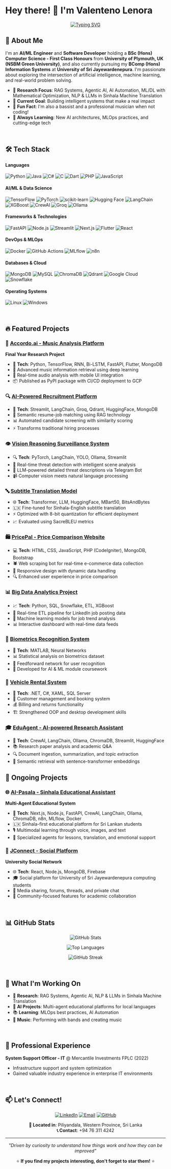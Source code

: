 # Hey there! 👋 I'm Valenteno Lenora

<div align="center">
  
[![Typing SVG](https://readme-typing-svg.herokuapp.com?font=Fira+Code&pause=1000&color=36BCF7&width=435&lines=AI%2FML+Engineer+%F0%9F%A4%96;Full+Stack+Developer+%F0%9F%92%BB;Research+%26+Innovation+Driven+%F0%9F%94%AC;Music+%26+Tech+Passionate+%F0%9F%8E%B5)](https://git.io/typing-svg)

</div>

## 🚀 About Me

I'm an **AI/ML Engineer** and **Software Developer** holding a **BSc (Hons) Computer Science - First Class Honours** from **University of Plymouth, UK (NSBM Green University)**, and also currently pursuing my **BComp (Hons) Information Systems** at **University of Sri Jayewardenepura**. I'm passionate about exploring the intersection of artificial intelligence, machine learning, and real-world problem solving.

- 🔬 **Research Focus**: RAG Systems, Agentic AI, AI Automation, ML/DL with Mathematical Optimization, NLP & LLMs in Sinhala Machine Translation
- 🎯 **Current Goal**: Building intelligent systems that make a real impact
- 🎵 **Fun Fact**: I'm also a bassist and a professional musician when not coding!
- 🌱 **Always Learning**: New AI architectures, MLOps practices, and cutting-edge tech

<br>

## 🛠️ Tech Stack

#### Languages
![Python](https://img.shields.io/badge/Python-3776AB?style=for-the-badge&logo=python&logoColor=white)
![Java](https://img.shields.io/badge/Java-ED8B00?style=for-the-badge&logo=java&logoColor=white)
![C#](https://img.shields.io/badge/C%23-239120?style=for-the-badge&logo=c-sharp&logoColor=white)
![C](https://img.shields.io/badge/C-00599C?style=for-the-badge&logo=c&logoColor=white)
![Dart](https://img.shields.io/badge/Dart-0175C2?style=for-the-badge&logo=dart&logoColor=white)
![PHP](https://img.shields.io/badge/PHP-777BB4?style=for-the-badge&logo=php&logoColor=white)
![JavaScript](https://img.shields.io/badge/JavaScript-F7DF1E?style=for-the-badge&logo=javascript&logoColor=black)

#### AI/ML & Data Science
![TensorFlow](https://img.shields.io/badge/TensorFlow-FF6F00?style=for-the-badge&logo=tensorflow&logoColor=white)
![PyTorch](https://img.shields.io/badge/PyTorch-EE4C2C?style=for-the-badge&logo=pytorch&logoColor=white)
![scikit-learn](https://img.shields.io/badge/scikit--learn-F7931E?style=for-the-badge&logo=scikit-learn&logoColor=white)
![Hugging Face](https://img.shields.io/badge/%F0%9F%A4%97%20Hugging%20Face-FFD21E?style=for-the-badge)
![LangChain](https://img.shields.io/badge/LangChain-121212?style=for-the-badge&logo=chainlink&logoColor=white)
![XGBoost](https://img.shields.io/badge/XGBoost-FF6600?style=for-the-badge&logo=xgboost&logoColor=white)
![CrewAI](https://img.shields.io/badge/CrewAI-4B8BBE?style=for-the-badge&logo=openai&logoColor=white)
![Groq](https://img.shields.io/badge/Groq-F55036?style=for-the-badge&logo=groq&logoColor=white)
![Ollama](https://img.shields.io/badge/Ollama-000000?style=for-the-badge&logo=ollama&logoColor=white)

#### Frameworks & Technologies
![FastAPI](https://img.shields.io/badge/FastAPI-009688?style=for-the-badge&logo=fastapi&logoColor=white)
![Node.js](https://img.shields.io/badge/Node.js-43853D?style=for-the-badge&logo=node.js&logoColor=white)
![Streamlit](https://img.shields.io/badge/Streamlit-FF4B4B?style=for-the-badge&logo=streamlit&logoColor=white)
![Next.js](https://img.shields.io/badge/Next.js-000000?style=for-the-badge&logo=next.js&logoColor=white)
![Flutter](https://img.shields.io/badge/Flutter-02569B?style=for-the-badge&logo=flutter&logoColor=white)
![React](https://img.shields.io/badge/React-20232A?style=for-the-badge&logo=react&logoColor=61DAFB)

#### DevOps & MLOps
![Docker](https://img.shields.io/badge/Docker-2496ED?style=for-the-badge&logo=docker&logoColor=white)
![GitHub Actions](https://img.shields.io/badge/GitHub%20Actions-2088FF?style=for-the-badge&logo=github-actions&logoColor=white)
![MLflow](https://img.shields.io/badge/MLflow-0194E2?style=for-the-badge&logo=mlflow&logoColor=white)
![n8n](https://img.shields.io/badge/n8n-EA4B71?style=for-the-badge&logo=n8n&logoColor=white)

#### Databases & Cloud
![MongoDB](https://img.shields.io/badge/MongoDB-4EA94B?style=for-the-badge&logo=mongodb&logoColor=white)
![MySQL](https://img.shields.io/badge/MySQL-00000F?style=for-the-badge&logo=mysql&logoColor=white)
![ChromaDB](https://img.shields.io/badge/ChromaDB-FF6B35?style=for-the-badge&logo=chroma&logoColor=white)
![Qdrant](https://img.shields.io/badge/Qdrant-DC382D?style=for-the-badge&logo=qdrant&logoColor=white)
![Google Cloud](https://img.shields.io/badge/Google%20Cloud-4285F4?style=for-the-badge&logo=google-cloud&logoColor=white)
![Snowflake](https://img.shields.io/badge/Snowflake-29B5E8?style=for-the-badge&logo=snowflake&logoColor=white)

#### Operating Systems
![Linux](https://img.shields.io/badge/Linux-FCC624?style=for-the-badge&logo=linux&logoColor=black)
![Windows](https://img.shields.io/badge/Windows-0078D6?style=for-the-badge&logo=windows&logoColor=white)

<br>

## 🔥 Featured Projects

### 🎵 [Accordo.ai - Music Analysis Platform](https://github.com/NightKing-V/Chord-Classification-Model-accordo.ai-)
**Final Year Research Project**
- 🧠 **Tech**: Python, TensorFlow, RNN, Bi-LSTM, FastAPI, Flutter, MongoDB
- 🎯 Advanced music information retrieval using deep learning
- 🚀 Real-time audio analysis with mobile UI integration
- 📦 Published as PyPI package with CI/CD deployment to GCP

### 🔍 [AI-Powered Recruitment Platform](https://github.com/NightKing-V/AI-Recruitment-Platform)
- 🎯 **Tech**: Streamlit, LangChain, Groq, Qdrant, HuggingFace, MongoDB
- 🧠 Semantic resume-job matching using RAG technology
- 📊 Automated candidate screening with similarity scoring
- ⚡ Transforms traditional hiring processes

### 👁️ [Vision Reasoning Surveillance System](https://github.com/NightKing-V/VisionReasoningSecuritySystem)
- 🔍 **Tech**: PyTorch, LangChain, YOLO, Ollama, Streamlit
- 🚨 Real-time threat detection with intelligent scene analysis
- 🤖 LLM-powered detailed threat descriptions via Telegram Bot
- 📹 Computer vision meets natural language processing

### 🔤 [Subtitle Translation Model](https://github.com/NightKing-V/SubtitleLLM_EngtoSin)
- 🌐 **Tech**: Transformer, LLM, HuggingFace, MBart50, BitsAndBytes
- 🇱🇰 Fine-tuned for Sinhala-English subtitle translation
- ⚡ Optimized with 8-bit quantization for efficient deployment
- 📈 Evaluated using SacreBLEU metrics

### 🛍️ [PricePal - Price Comparison Website](https://github.com/NightKing-V/CompGroupProject---PriceComparisionWebSite)
- 💻 **Tech**: HTML, CSS, JavaScript, PHP (CodeIgniter), MongoDB, Bootstrap
- 🕷️ Web scraping bot for real-time e-commerce data collection
- 📱 Responsive design with dynamic data handling
- 🔍 Enhanced user experience in price comparison

### 📊 [Big Data Analytics Project](https://github.com/NightKing-V/)
- 📈 **Tech**: Python, SQL, Snowflake, ETL, XGBoost
- 🔗 Real-time ETL pipeline for LinkedIn job posting data
- 🤖 Machine learning models for job trend analysis
- 📊 Interactive dashboard with real-time data feeds

### 🔐 [Biometrics Recognition System](https://github.com/NightKing-V/)
- 🧠 **Tech**: MATLAB, Neural Networks
- 📊 Statistical analysis on biometrics dataset
- 🤖 Feedforward network for user recognition
- 🎯 Developed for AI & ML module coursework

### 🚗 [Vehicle Rental System](https://github.com/NightKing-V/CSharp-GroupProject)
- 💼 **Tech**: .NET, C#, XAML, SQL Server
- 👥 Customer management and booking system
- 💰 Billing and returns functionality
- 🏗️ Strengthened OOP and desktop development skills

### 🎓 [EduAgent - AI-powered Research Assistant](https://github.com/NightKing-V/EduAgent)
- 🤖 **Tech**: CrewAI, LangChain, Ollama, ChromaDB, Streamlit, HuggingFace
- 📚 Research paper analysis and academic Q&A
- 🔍 Document ingestion, summarization, and topic extraction
- 🧠 Semantic retrieval with sentence-transformer embeddings

## 🚧 Ongoing Projects

### 🌐 [AI-Pasala - Sinhala Educational Assistant](https://github.com/NightKing-V/)
**Multi-Agent Educational System**
- 🤖 **Tech**: Next.js, Node.js, FastAPI, CrewAI, LangChain, Ollama, ChromaDB, n8n, MLflow, Docker
- 🇱🇰 Sinhala-first educational platform for Sri Lankan students
- 🎙️ Multimodal learning through voice, images, and text
- 🎯 Specialized agents for lessons, translation, and emotional support

### 👥 [JConnect - Social Platform](https://github.com/NightKing-V/)
**University Social Network**
- 🌐 **Tech**: React, Node.js, MongoDB, Firebase
- 🎓 Social platform for University of Sri Jayewardenepura computing students
- 💬 Media sharing, forums, threads, and private chat
- 📱 Community-focused features for academic collaboration

<br>

## 📊 GitHub Stats

<div align="center">
  
![GitHub Stats](https://github-readme-stats.vercel.app/api?username=NightKing-V&show_icons=true&theme=radical&count_private=true)

![Top Languages](https://github-readme-stats.vercel.app/api/top-langs/?username=NightKing-V&layout=compact&theme=radical)

![GitHub Streak](https://github-readme-streak-stats.herokuapp.com/?user=NightKing-V&theme=radical)

</div>

<br>

## 🎯 What I'm Working On

- 🔬 **Research**: RAG Systems, Agentic AI, NLP & LLMs in Sinhala Machine Translation
- 🤖 **AI Projects**: Multi-agent educational platforms for local languages
- 📚 **Learning**: MLOps best practices, AI Automation
- 🎵 **Music**: Performing with bands and creating music

<br>

## 🌟 Professional Experience

**System Support Officer - IT** @ Mercantile Investments FPLC (2022)
- Infrastructure support and system optimization
- Gained valuable industry experience in enterprise IT environments

<br>

## 📫 Let's Connect!

<div align="center">

[![LinkedIn](https://img.shields.io/badge/LinkedIn-0077B5?style=for-the-badge&logo=linkedin&logoColor=white)](https://linkedin.com/in/valentenolenora)
[![Email](https://img.shields.io/badge/Email-D14836?style=for-the-badge&logo=gmail&logoColor=white)](mailto:valentenocavlenora@gmail.com)
[![GitHub](https://img.shields.io/badge/GitHub-100000?style=for-the-badge&logo=github&logoColor=white)](https://github.com/NightKing-V)

**📍 Located in**: Piliyandala, Western Province, Sri Lanka  
**📞 Contact**: +94 76 311 4242

</div>

---

<div align="center">
  
*"Driven by curiosity to understand how things work and how they can be improved"*

⭐ **If you find my projects interesting, don't forget to star them!** ⭐

</div>
